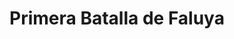 ﻿---
title: "Primera Batalla de Faluya"
permalink: periodes_1015.html
layout: periode
dataInici: 2004-04-04
dataFi: 2004-05-01
sidebar: periodes
pares:
  - 488:
    title: "Guerra de Irak"
    dataInici: "(2003-03-20)"
    dataFi: "(2011-12-18)"

fills:
jocsPrincipals:
  - title: "Battle for Fallujah: April 2004"
    bggId: 55039
    dataInici: 
    dataFi: 

jocsEscenaris:
jocsEpoca:
  - title: "Fallujah, 2004: City Fighting in Iraq"
    bggId: 175235
    escenari: ""
    dataInici: 
    dataFi: 

jocsEpocaEscenaris:
---
